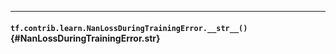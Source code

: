 
- - -

#### `tf.contrib.learn.NanLossDuringTrainingError.__str__()` {#NanLossDuringTrainingError.__str__}




